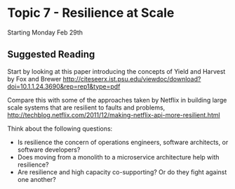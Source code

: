 # Topic 7 - Resilience at Scale

Starting Monday Feb 29th

## Suggested Reading

Start by looking at this paper introducing the concepts of Yield and Harvest by Fox and Brewer http://citeseerx.ist.psu.edu/viewdoc/download?doi=10.1.1.24.3690&rep=rep1&type=pdf

Compare this with some of the approaches taken by Netflix in building large scale systems that are resilient to faults and problems, http://techblog.netflix.com/2011/12/making-netflix-api-more-resilient.html

Think about the following questions:
- Is resilience the concern of operations engineers, software architects, or software developers? 
- Does moving from a monolith to a microservice architecture help with resilience?
- Are resilience and high capacity co-supporting? Or do they fight against one another?
